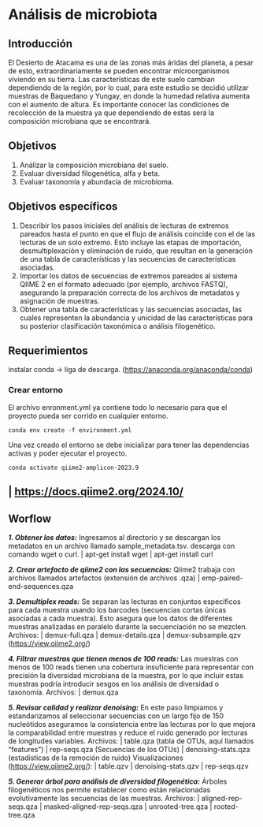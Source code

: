 # **Análisis de microbiota**


## Introducción
El Desierto de Atacama es una de las zonas más áridas del planeta, a pesar de esto, extraordinariamente se pueden encontrar microorganismos viviendo en su tierra. Las características de este suelo cambian dependiendo de la región, por lo cual, para este estudio se decidió utilizar muestras de Baquedano y Yungay, en donde la humedad relativa aumenta con el aumento de altura. Es importante conocer las condiciones de recolección de la muestra ya que dependiendo de estas será la composición microbiana que se encontrará. 

## Objetivos
1. Análizar la composición microbiana del suelo.
2. Evaluar diversidad filogenética, alfa y beta.
3. Evaluar taxonomía y abundacia de microbioma.

## Objetivos específicos 
1. Describir los pasos iniciales del análisis de lecturas de extremos pareados hasta el punto en que el flujo de análisis coincide con el de las lecturas de un solo extremo. Esto incluye las etapas de importación, desmultiplexación y eliminación de ruido, que resultan en la generación de una tabla de características y las secuencias de características asociadas.
2. Importar los datos de secuencias de extremos pareados al sistema QIIME 2 en el formato adecuado (por ejemplo, archivos FASTQ), asegurando la preparación correcta de los archivos de metadatos y asignación de muestras.
3. Obtener una tabla de características y las secuencias asociadas, las cuales representen la abundancia y unicidad de las características para su posterior clasificación taxonómica o análisis filogenético.


## Requerimientos 
instalar conda -> liga de descarga. (https://anaconda.org/anaconda/conda) 
### Crear entorno 
El archivo enronment.yml ya contiene todo lo necesario para que el proyecto pueda ser corrido en cualquier entorno. 

`conda env create -f environment.yml `

Una vez creado el entorno se debe inicializar para tener las dependencias activas y poder ejecutar el proyecto. 

`conda activate qiime2-amplicon-2023.9`

| https://docs.qiime2.org/2024.10/ 
---

## Worflow 
**_1. Obtener los datos:_** 
Ingresamos al directorio y se descargan los metadatos en un archivo llamado sample_metadata.tsv. 
descarga con comando wget o curl. 
| apt-get install wget
| apt-get install curl

**_2. Crear artefacto de qiime2 con las secuencias:_** 
Qiime2 trabaja con archivos llamados artefactos (extensión de archivos .qza)
| emp-paired-end-sequences.qza

**_3. Demultiplex reads:_** 
Se separan las lecturas en conjuntos específicos para cada muestra usando los barcodes (secuencias cortas únicas asociadas a cada muestra). Esto asegura que los datos de diferentes muestras analizadas en paralelo durante la secuenciación no se mezclen. 
Archivos:
| demux-full.qza
| demux-details.qza
| demux-subsample.qzv (https://view.qiime2.org/)

**_4.  Filtrar muestras que tienen menos de 100 reads:_** 
Las muestras con menos de 100 reads tienen una cobertura insuficiente para representar con precisión la diversidad microbiana de la muestra, por lo que incluir estas muestras podría introducir sesgos en los análisis de diversidad o taxonomía.
Archivos:
| demux.qza
 
**_5. Revisar calidad y realizar denoising:_** 
En este paso limpiamos y estandarizamos al seleccionar secuencias con un largo fijo de 150 nucleótidos aseguramos la consistencia entre las lecturas por lo que mejora la comparabilidad entre muestras y reduce el ruido generado por lecturas de longitudes variables.
Archivos:
| table.qza (tabla de OTUs, aquí llamados “features”) 
| rep-seqs.qza (Secuencias de los OTUs)
| denoising-stats.qza (estadísticas de la remoción de ruido)
Visualizaciones (https://view.qiime2.org/):
| table.qzv
| denoising-stats.qzv
| rep-seqs.qzv

**_5. Generar árbol para análisis de diversidad filogenética:_**
Árboles filogenéticos nos permite establecer como están relacionadas evolutivamente las secuencias de las muestras.
Archivos: 
| aligned-rep-seqs.qza
| masked-aligned-rep-seqs.qza
| unrooted-tree.qza
| rooted-tree.qza
